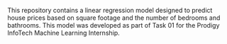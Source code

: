 























This repository contains a linear regression model designed to predict house prices based on square footage and the number of bedrooms and bathrooms. This model was developed as part of Task 01 for the Prodigy InfoTech Machine Learning Internship.
